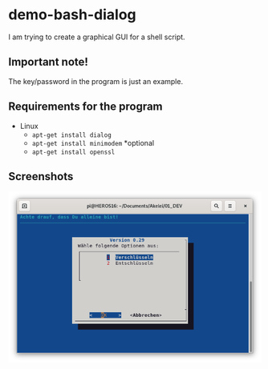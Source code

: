 # demo-bash-dialog
I am trying to create a graphical GUI for a shell script.

## Important note!
The key/password in the program is just an example.

## Requirements for the program
- Linux
  - `apt-get install dialog`
  - `apt-get install minimodem` *optional
  - `apt-get install openssl`

## Screenshots
![alt Programmstart](https://github.com/devopsfmzt/demo-bash-dialog/blob/main/Pictures/Bildschirmfoto%20von%202021-10-20%2009-31-38.png?raw=true)
